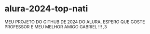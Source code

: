 # alura-2024-top-nati
MEU PROJETO DO GITHUB DE 2024 DO ALURA, ESPERO QUE GOSTE PROFESSOR E MEU MELHOR AMIGO GABRIEL !!! ,3
